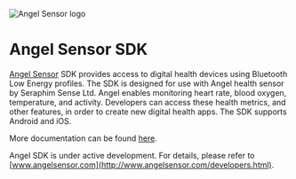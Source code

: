 ![Angel Sensor logo](https://github.com/SeraphimSense/angel-sdk/blob/master/assets/Logo-Black-on-white.png)

Angel Sensor SDK
================

[Angel Sensor](https://angelsensor.com/) SDK provides access to digital health devices using Bluetooth Low Energy profiles. The SDK is designed for use with Angel health sensor by Seraphim Sense Ltd. Angel enables monitoring heart rate, blood oxygen, temperature, and activity. Developers can access these health metrics, and other features, in order to create new digital health apps. The SDK supports Android and iOS.

More documentation can be found  [here](https://seraphimsense.github.io/angel-sdk/).

Angel SDK is under active development. For details, please refer to [www.angelsensor.com](http://www.angelsensor.com/developers.html).
